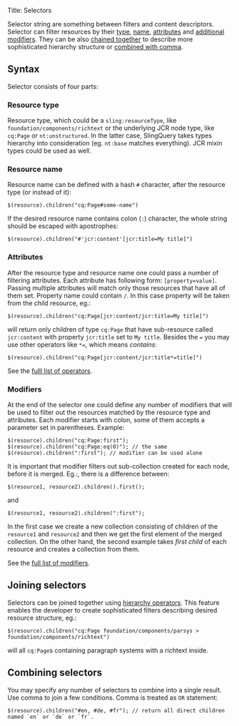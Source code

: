 Title: Selectors

Selector string are something between filters and content descriptors. Selector can filter resources by their [type](#resource-type), [name](#resource-name), [attributes](#attributes) and [additional modifiers](#modifiers). They can be also [chained together](#joining-selectors) to describe more sophisticated hierarchy structure or [combined with comma](#combining-selectors).

## Syntax

Selector consists of four parts:

### Resource type

Resource type, which could be a `sling:resourceType`, like `foundation/components/richtext` or the underlying JCR node type, like `cq:Page` or `nt:unstructured`. In the latter case, SlingQuery takes types hierarchy into consideration (eg. `nt:base` matches everything). JCR mixin types could be used as well.

### Resource name

Resource name can be defined with a hash `#` character, after the resource type (or instead of it):

    $(resource).children("cq:Page#some-name")

If the desired resource name contains colon (`:`) character, the whole string should be escaped with apostrophes:

    $(resource).children("#'jcr:content'[jcr:title=My title]")

### Attributes

After the resource type and resource name one could pass a number of filtering attributes. Each attribute has following form: `[property=value]`. Passing multiple attributes will match only those resources that have all of them set. Property name could contain `/`. In this case property will be taken from the child resource, eg.:

    $(resource).children("cq:Page[jcr:content/jcr:title=My title]")
    
will return only children of type `cq:Page` that have sub-resource called `jcr:content` with property `jcr:title` set to `My title`. Besides the `=` you may use other operators like `*=`, which means *contains*:

    $(resource).children("cq:Page[jcr:content/jcr:title*=title]")

See the [fulll list of operators](operators.html).

### Modifiers

At the end of the selector one could define any number of modifiers that will be used to filter out the resources matched by the resource type and attributes. Each modifier starts with colon, some of them accepts a parameter set in parentheses. Example:

    $(resource).children("cq:Page:first");
    $(resource).children("cq:Page:eq(0)"); // the same
    $(resource).children(":first"); // modifier can be used alone

It is important that modifier filters out sub-collection created for each node, before it is merged. Eg.:, there is a difference between:

    $(resource1, resource2).children().first();

and

    $(resource1, resource2).children(":first");
    
In the first case we create a new collection consisting of children of the `resource1` and `resource2` and then we get the first element of the merged collection. On the other hand, the second example takes *first child* of each resource and creates a collection from them.

See the [full list of modifiers](modifiers.html).

## Joining selectors

Selectors can be joined together using [hierarchy operators](hierarchy-operators.html). This feature enables the developer to create sophisticated filters describing desired resource structure, eg.:

    $(resource).children("cq:Page foundation/components/parsys > foundation/components/richtext")

will all `cq:Page`s containing paragraph systems with a richtext inside.

## Combining selectors

You may specify any number of selectors to combine into a single result. Use comma to join a few conditions. Comma is treated as `OR` statement:

    $(resource).children("#en, #de, #fr"); // return all direct children named `en` or `de` or `fr`.
